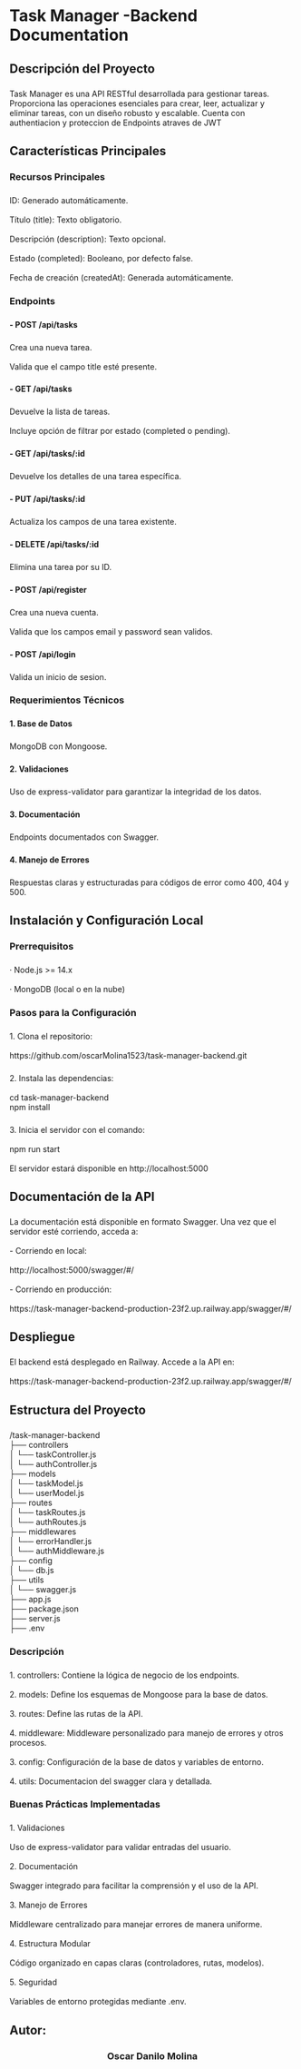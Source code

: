<h1 align="left">Task Manager -Backend Documentation</h1>

###

<h2 align="left">Descripción del Proyecto</h2>

###

<p align="left">Task Manager es una API RESTful desarrollada para gestionar tareas. Proporciona las operaciones esenciales para crear, leer, actualizar y eliminar tareas, con un diseño robusto y escalable. Cuenta con authentiacion y proteccion de Endpoints atraves de JWT</p>

###

<h2 align="left">Características Principales</h2>

###

<h3 align="left">Recursos Principales</h3>

###

<p align="left">ID: Generado automáticamente.<br><br>Título (title): Texto obligatorio.<br><br>Descripción (description): Texto opcional.<br><br>Estado (completed): Booleano, por defecto false.<br><br>Fecha de creación (createdAt): Generada automáticamente.</p>

###

<h3 align="left">Endpoints</h3>

###

<h4 align="left">- POST /api/tasks</h4>

###

<p align="left">Crea una nueva tarea.<br><br>Valida que el campo title esté presente.</p>

###

<h4 align="left">- GET /api/tasks</h4>

###

<p align="left">Devuelve la lista de tareas.<br><br>Incluye opción de filtrar por estado (completed o pending).</p>

###

<h4 align="left">- GET /api/tasks/:id</h4>

###

<p align="left">Devuelve los detalles de una tarea específica.</p>

###

<h4 align="left">- PUT /api/tasks/:id</h4>

###

<p align="left">Actualiza los campos de una tarea existente.</p>

###

<h4 align="left">- DELETE /api/tasks/:id</h4>

###

<p align="left">Elimina una tarea por su ID.</p>

###


<h4 align="left">- POST /api/register</h4>

###

<p align="left">Crea una nueva cuenta.<br><br>Valida que los campos email y password sean validos.</p>

###
<h4 align="left">- POST /api/login</h4>

###

<p align="left">Valida un inicio de sesion.</p>

###

<h3 align="left">Requerimientos Técnicos</h3>

###

<h4 align="left">1. Base de Datos</h4>

###

<p align="left">MongoDB con Mongoose.</p>

###

<h4 align="left">2. Validaciones</h4>

###

<p align="left">Uso de express-validator para garantizar la integridad de los datos.</p>

###

<h4 align="left">3. Documentación</h4>

###

<p align="left">Endpoints documentados con Swagger.</p>

###

<h4 align="left">4. Manejo de Errores</h4>

###

<p align="left">Respuestas claras y estructuradas para códigos de error como 400, 404 y 500.</p>

###

<h2 align="left">Instalación y Configuración Local</h2>

###

<h3 align="left">Prerrequisitos</h3>

###

<p align="left">· Node.js >= 14.x<br><br>· MongoDB (local o en la nube)</p>

###

<h3 align="left">Pasos para la Configuración</h3>

###

<p align="left">1. Clona el repositorio:<br><br>https://github.com/oscarMolina1523/task-manager-backend.git</p>

###

<p align="left">2. Instala las dependencias:<br><br>cd task-manager-backend<br>npm install</p>

###

<p align="left">3. Inicia el servidor con el comando:<br><br>npm run start <br><br>El servidor estará disponible en http://localhost:5000</p>

###

<h2 align="left">Documentación de la API</h2>

###

<p align="left">La documentación está disponible en formato Swagger. Una vez que el servidor esté corriendo, acceda a:<br><br>- Corriendo en local:<br><br>http://localhost:5000/swagger/#/<br><br>- Corriendo en producción:<br><br>https://task-manager-backend-production-23f2.up.railway.app/swagger/#/</p>

###

<h2 align="left">Despliegue</h2>

###

<p align="left">El backend está desplegado en Railway. Accede a la API en:<br><br>https://task-manager-backend-production-23f2.up.railway.app/swagger/#/</p>

###

<h2 align="left">Estructura del Proyecto</h2>

###

<p align="left">/task-manager-backend<br>├── controllers<br>│   └── taskController.js <br>│ └── authController.js<br>├── models<br>│   └── taskModel.js <br>│   └── userModel.js<br>├── routes<br>│   └── taskRoutes.js <br>│   └── authRoutes.js<br>├── middlewares<br>│   └── errorHandler.js <br>│   └── authMiddleware.js<br>├── config<br>│   └── db.js<br>├── utils<br>│   └── swagger.js<br>├── app.js<br>├── package.json<br>├── server.js<br>├── .env</p>

###

<h3 align="left">Descripción</h3>

###

<p align="left">1. controllers: Contiene la lógica de negocio de los endpoints.<br><br>2. models: Define los esquemas de Mongoose para la base de datos.<br><br>3. routes: Define las rutas de la API.<br><br>4. middleware: Middleware personalizado para manejo de errores y otros procesos.<br><br>3. config: Configuración de la base de datos y variables de entorno.<br><br>4. utils: Documentacion del swagger clara y detallada.</p>

###

<h3 align="left">Buenas Prácticas Implementadas</h3>

###

<p align="left">1. Validaciones<br><br>Uso de express-validator para validar entradas del usuario.<br><br>2. Documentación<br><br>Swagger integrado para facilitar la comprensión y el uso de la API.<br><br>3. Manejo de Errores<br><br>Middleware centralizado para manejar errores de manera uniforme.<br><br>4. Estructura Modular<br><br>Código organizado en capas claras (controladores, rutas, modelos).<br><br>5. Seguridad<br><br>Variables de entorno protegidas mediante .env.</p>

###

<h2 align="left">Autor:</h2>

###

<h3 align="center">Oscar Danilo Molina</h3>

###
